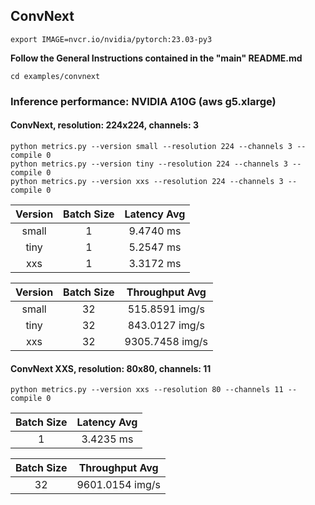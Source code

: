 ## ConvNext
```
export IMAGE=nvcr.io/nvidia/pytorch:23.03-py3
```
**Follow the General Instructions contained in the "main" README.md**
```
cd examples/convnext
```
### Inference performance: NVIDIA A10G (aws g5.xlarge)

#### ConvNext, resolution: 224x224, channels: 3
```
python metrics.py --version small --resolution 224 --channels 3 --compile 0
python metrics.py --version tiny --resolution 224 --channels 3 --compile 0
python metrics.py --version xxs --resolution 224 --channels 3 --compile 0
```

| **Version** | **Batch Size** | **Latency Avg** |
|:--------------:|:--------------:|:---------------:|
|       small    |       1        |     9.4740 ms     | <!-- (std: 0.0867 ) -->
|       tiny     |       1        |     5.2547 ms    | <!-- (std: 0.0638 ) -->
|       xxs      |       1        |     3.3172 ms     | <!-- (std: 0.0490 ) -->

| **Version** | **Batch Size** | **Throughput Avg** |
|:--------------:|:--------------:|:------------------:|
|       small    |       32       |      515.8591 img/s      |
|       tiny     |       32       |      843.0127 img/s      |
|       xxs      |       32       |      9305.7458 img/s      |


#### ConvNext XXS, resolution: 80x80, channels: 11
```
python metrics.py --version xxs --resolution 80 --channels 11 --compile 0
```

| **Batch Size** | **Latency Avg** |
|:--------------:|:---------------:|
|       1        |    3.4235  ms     | <!-- (std: 0.3164) -->

| **Batch Size** | **Throughput Avg** |
|:--------------:|:------------------:|
|       32        |      9601.0154 img/s      |

